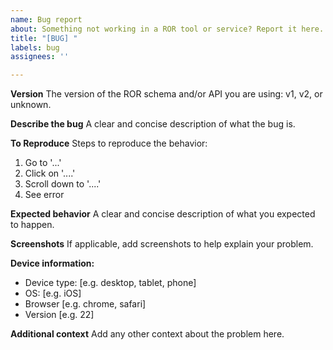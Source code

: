 ```yaml
---
name: Bug report
about: Something not working in a ROR tool or service? Report it here.
title: "[BUG] "
labels: bug
assignees: ''

---
```


<!---
Please do not use this form to request changes to ROR record data, such as adding new ROR records or changing data on existing records! ROR record data changes are managed through a Community Curation Process. To request changes to ROR record data, see https://github.com/ror-community/ror-updates#requesting-changes-to-ror
-->

**Version**
The version of the ROR schema and/or API you are using: v1, v2, or unknown.

**Describe the bug**
A clear and concise description of what the bug is.

**To Reproduce**
Steps to reproduce the behavior:
1. Go to '...'
2. Click on '....'
3. Scroll down to '....'
4. See error

**Expected behavior**
A clear and concise description of what you expected to happen.

**Screenshots**
If applicable, add screenshots to help explain your problem.

**Device information:**
 - Device type: [e.g. desktop, tablet, phone]
 - OS: [e.g. iOS]
 - Browser [e.g. chrome, safari]
 - Version [e.g. 22]

**Additional context**
Add any other context about the problem here.
